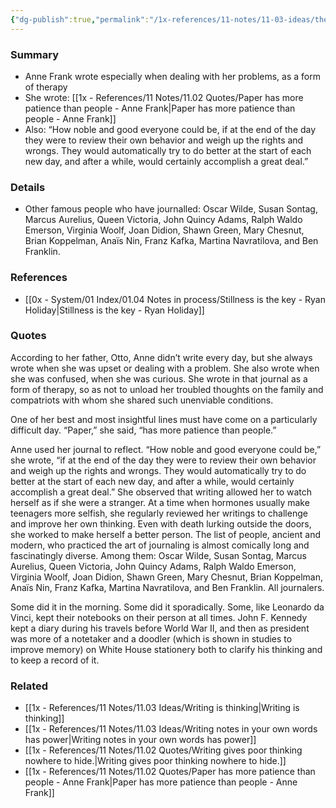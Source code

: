 ```yaml
---
{"dg-publish":true,"permalink":"/1x-references/11-notes/11-03-ideas/the-value-of-keeping-a-journal/","title":"The value of keeping a journal","created":"2024-03-10T09:37:47.184+03:00","updated":"2024-03-10T09:46:23.342+03:00"}
---
```



### Summary
- Anne Frank wrote especially when dealing with her problems, as a form of therapy
- She wrote: [[1x - References/11 Notes/11.02 Quotes/Paper has more patience than people - Anne Frank\|Paper has more patience than people - Anne Frank]]
- Also: “How noble and good everyone could be, if at the end of the day they were to review their own behavior and weigh up the rights and wrongs. They would automatically try to do better at the start of each new day, and after a while, would certainly accomplish a great deal.” 

### Details
- Other famous people who have journalled: Oscar Wilde, Susan Sontag, Marcus Aurelius, Queen Victoria, John Quincy Adams, Ralph Waldo Emerson, Virginia Woolf, Joan Didion, Shawn Green, Mary Chesnut, Brian Koppelman, Anaïs Nin, Franz Kafka, Martina Navratilova, and Ben Franklin. 

### References
- [[0x - System/01 Index/01.04 Notes in process/Stillness is the key - Ryan Holiday\|Stillness is the key - Ryan Holiday]]

### Quotes
According to her father, Otto, Anne didn’t write every day, but she always wrote when she was upset or dealing with a problem. She also wrote when she was confused, when she was curious. She wrote in that journal as a form of therapy, so as not to unload her troubled thoughts on the family and compatriots with whom she shared such unenviable conditions. 

One of her best and most insightful lines must have come on a particularly difficult day. “Paper,” she said, “has more patience than people.”

Anne used her journal to reflect. “How noble and good everyone could be,” she wrote, “if at the end of the day they were to review their own behavior and weigh up the rights and wrongs. They would automatically try to do better at the start of each new day, and after a while, would certainly accomplish a great deal.” She observed that writing allowed her to watch herself as if she were a stranger. At a time when hormones usually make teenagers more selfish, she regularly reviewed her writings to challenge and improve her own thinking. Even with death lurking outside the doors, she worked to make herself a better person.
The list of people, ancient and modern, who practiced the art of journaling is almost comically long and fascinatingly diverse. Among them: Oscar Wilde, Susan Sontag, Marcus Aurelius, Queen Victoria, John Quincy Adams, Ralph Waldo Emerson, Virginia Woolf, Joan Didion, Shawn Green, Mary Chesnut, Brian Koppelman, Anaïs Nin, Franz Kafka, Martina Navratilova, and Ben Franklin. All journalers.

Some did it in the morning. Some did it sporadically. Some, like Leonardo da Vinci, kept their notebooks on their person at all times. John F. Kennedy kept a diary during his travels before World War II, and then as president was more of a notetaker and a doodler (which is shown in studies to improve memory) on White House stationery both to clarify his thinking and to keep a record of it.

### Related
- [[1x - References/11 Notes/11.03 Ideas/Writing is thinking\|Writing is thinking]]
- [[1x - References/11 Notes/11.03 Ideas/Writing notes in your own words has power\|Writing notes in your own words has power]]
- [[1x - References/11 Notes/11.02 Quotes/Writing gives poor thinking nowhere to hide.\|Writing gives poor thinking nowhere to hide.]]
- [[1x - References/11 Notes/11.02 Quotes/Paper has more patience than people - Anne Frank\|Paper has more patience than people - Anne Frank]]